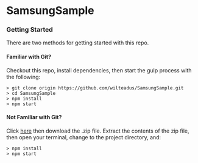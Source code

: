 # SamsungSample

### Getting Started

There are two methods for getting started with this repo.

#### Familiar with Git?
Checkout this repo, install dependencies, then start the gulp process with the following:

```
> git clone origin https://github.com/wilteadus/SamsungSample.git
> cd SamsungSample
> npm install
> npm start
```

#### Not Familiar with Git?
Click [here](https://github.com/wilteadus/SamsungSample/releases) then download the .zip file.  Extract the contents of the zip file, then open your terminal, change to the project directory, and:

```
> npm install
> npm start
```
